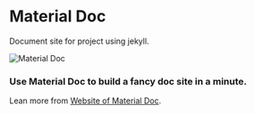 # Material Doc
Document site for project using jekyll.

![Material Doc](http://tankery.github.io/material-doc/assets/img/responsive.svg)

### Use Material Doc to build a fancy doc site in a minute.

Lean more from [Website of Material Doc](http://tankery.github.io/material-doc/).
